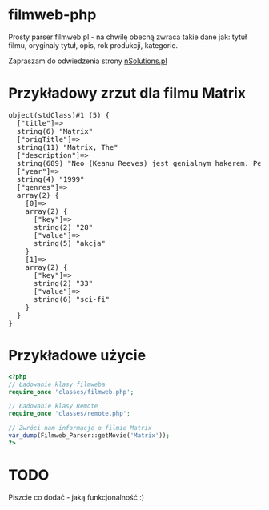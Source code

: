 # filmweb-php
Prosty parser filmweb.pl - na chwilę obecną zwraca takie dane jak: tytuł filmu, oryginaly tytuł, opis, rok produkcji, kategorie.

Zapraszam do odwiedzenia strony [nSolutions.pl](http://www.nsolutions.pl/)

# Przykładowy zrzut dla filmu Matrix
<pre>
object(stdClass)#1 (5) {
  ["title"]=>
  string(6) "Matrix"
  ["origTitle"]=>
  string(11) "Matrix, The"
  ["description"]=>
  string(689) "Neo (Keanu Reeves) jest genialnym hakerem. Pewnego dnia nawiązuje z nim kontakt tajemniczy Morfeusz (Laurence Fishburne) - człowiek, który obiecuje mu odkryć prawdę o rzeczywistości, w jakiej żyją. Prawdę o Matriksie. Prawdę o dwóch światach: prawdziwym i wygenerowanym, który ma tylko "udawać" rzeczywistość. Neo przystaje do grupy kierowanej przez Morfeusza i zaczyna dostrzegać, że ze świat, w którym żył dotychczas to fikcja. Że jego życiem cały czas ktoś kierował. Kolejne stopnie wtajemniczenia stawiają przed Neo nowe pytania. Który ze światów jest prawdziwy? Czym jest Matrix i komu służy? I jaką rolę w planie Morfeusza ma do spełnienia on sam?"
  ["year"]=>
  string(4) "1999"
  ["genres"]=>
  array(2) {
    [0]=>
    array(2) {
      ["key"]=>
      string(2) "28"
      ["value"]=>
      string(5) "akcja"
    }
    [1]=>
    array(2) {
      ["key"]=>
      string(2) "33"
      ["value"]=>
      string(6) "sci-fi"
    }
  }
}
</pre>
# Przykładowe użycie
```php
<?php
// Ładowanie klasy filmweba
require_once 'classes/filmweb.php';

// Ładowanie klasy Remote
require_once 'classes/remote.php';

// Zwróci nam informacje o filmie Matrix
var_dump(Filmweb_Parser::getMovie('Matrix'));
?>
```

# TODO
Piszcie co dodać - jaką funkcjonalność :)